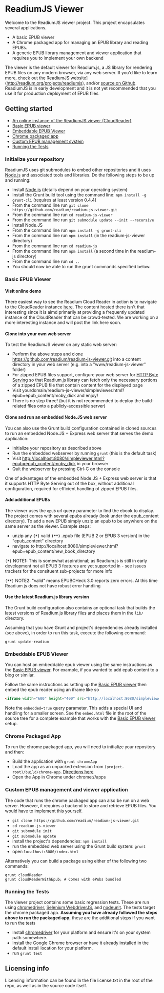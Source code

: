 # ReadiumJS Viewer
Welcome to the ReadiumJS viewer project. This project encapsulates several applications.

  * A basic EPUB viewer
  * A Chrome packaged app for managing an EPUB library and reading EPUBs.
  * A generic EPUB library management and viewer application that requires you to implement your own backend

The viewer is the default viewer for Readium.js, a JS library for rendering EPUB files on any modern browser, via any web server. If you'd like to learn more, check out the ReadiumJS website](http://readium.org/projects/readiumjs), and/or [source on Github](https://github.com/readium/readium-js). ReadiumJS is in early development and it is not yet recommended that you use it for production deployment of EPUB files.

## Getting started
  * [An online instance of the ReadiumJS viewer (CloudReader)](http://readium-cloudreader.divshot.io)
  * [Basic EPUB viewer](#basic-epub-viewer)
  * [Embeddable EPUB Viewer](#embeddable-epub-viewer)
  * [Chrome packaged app](#chrome-packaged-app)
  * [Custom EPUB management system](#custom-epub-management-and-viewer-application)
  * [Running the Tests](#running-the-tests)

### Initialize your repository

ReadiumJS uses git submodules to embed other repositories and it uses [Node.js](http://nodejs.org/) and associated tools and libraries. Do the following steps to be up and running:

  * Install [Node.js](http://nodejs.org) (details depend on your operating system)
  * Install the Grunt build tool using the command line: `npm install -g grunt-cli` (requires at least version 0.4.4)
  * From the command line run `git clone https://github.com/readium/readium-js-viewer.git`
  * From the command line run `cd readium-js-viewer`
  * From the command line run `git submodule update --init --recursive`
  * install Node.JS
  * From the command line run `npm install -g grunt-cli`
  * From the command line run `npm install` (in the readium-js-viewer directory)
  * From the command line run `cd readium-js`
  * From the command line run `npm install` (a second time in the readium-js directory)
  * From the command line run `cd ..`
  * You should now be able to run the grunt commands specified below.

### Basic EPUB Viewer

#### Visit online demo

There easiest way to see the Readium Cloud Reader in action is to navigate to the CloudReader instance [here](http://readium-cloudreader.divshot.io).  The content hosted there isn't that interesting since it is aimd primarily at providing a frequently updated instance of the CloudReader that can be crowd-tested.
We are working on a more interesting instance and will post the link here soon.


#### Clone into your own web server

To test the ReadiumJS viewer on any static web server: 

   * Perform the above steps and clone https://github.com/readium/readium-js-viewer.git into a content directory in your web server (e.g. into a "www/readium-js-viewer" folder)
   * For zipped EPUB files support, configure your web server for [HTTP Byte Serving](http://en.wikipedia.org/wiki/Byte_serving) so that Readium.js library can fetch only the necessary portions of a zipped EPUB file that contain content for the displayed page
   * Visit yourdomain/readium-js-viewer/simpleviewer.html?epub=epub_content/moby_dick and enjoy! 
   * There is no step three! (but it is not recommended to deploy the build-related files onto a publicly-accessible server)

#### Clone and run an embedded Node.JS web server

You can also use the Grunt build configuration contained in cloned sources to run an embedded Node.JS + Express web server that serves the demo application:

  * Initialize your repository as described above
  * Run the embedded webserver by running `grunt` (this is the default task)
  * Visit [http://localhost:8080/simpleviewer.html?epub=epub_content/moby_dick](http://localhost:8080/simpleviewer.html?epub=epub_content/moby_dick) in your browser
   * Quit the webserver by pressing Ctrl-C on the console

One of advantages of the embedded Node.JS + Express web server is that it supports HTTP Byte Serving out of the box, without additional configuration, required for efficient handling of zipped EPUB files.
   
#### Add additional EPUBs

The viewer uses the `epub` url query parameter to find the ebook to display. The project comes with several epubs already (look under the epub_content directory).  To add a new EPUB simply unzip an epub to be anywhere on the same server as the viewer. Example steps: 

   * unzip any <strong>`(*)`</strong> valid <strong>`(**)`</strong> .epub file (EPUB 2 or EPUB 3 version) in the "epub_content" directory
   * navigate to http://localhost:8080/simpleviewer.html?epub=epub_content/new_book_directory

<strong>`(*)`</strong> NOTE1: This is somewhat aspirational; as Readium.js is still in early development not all EPUB 3 features are yet supported in  - see issues trackers for the consituent sub-projects for more info

<strong>`(**)`</strong> NOTE2: "valid" means EPUBCHeck 3.0 reports zero errors. At this time Readium.js does not have robust error handling
   
#### Use the latest Readium.js library version

The Grunt build configuration also contains an optional task that builds the latest versions of Readium.js library files and places them in the `lib/` directory.

Assuming that you have Grunt and project's dependencies already installed (see above), in order to run this task, execute the following command:

    grunt update-readium

### Embeddable EPUB Viewer

You can host an embeddable epub viewer using the same instructions as the [Basic EPUB viewer](#basic-epub-viewer). For example, if you wanted to add epub content to a blog or similar.

Follow the same instructions as setting up the [Basic EPUB viewer](#basic-epub-viewer) then embed the epub reader using an iframe like so

```html
<iframe width="600" height="400" src="http://localhost:8080/simpleviewer.html?epub=epub_content/moby_dick&amp;embedded=true" style="border:1px #ddd solid;" allowfullscreen mozallowfullscreen webkitallowfullscreen></iframe>
```

Note the `embedded=true` query parameter. This adds a special UI and handling for a smaller screen. See the `embed.html` file in the root of the source tree for a complete example that works with the [Basic EPUB viewer](#basic-epub-viewer) setup.

### Chrome Packaged App
To run the chrome packaged app, you will need to initialize your repository and then:

  * Build the application with `grunt chromeApp`
  * Load the app as an unpacked extension from `(project-root)/build/chrome-app`. [Directions here](http://developer.chrome.com/extensions/getstarted.html#unpacked)
  * Open the App in Chrome under chrome://apps

### Custom EPUB management and viewer application
The code that runs the chrome packaged app can also be run on a web server. However, it requires a backend to store and retrieve EPUB files. You would have to implement this yourself. 
  * `git clone https://github.com/readium/readium-js-viewer.git`
  * `cd readium-js-viewer`
  * `git submodule init`
  * `git submodule update`
  * install the project's dependencies: `npm install`
  * run the embedded web server using the Grunt build system: `grunt`
  * open `localhost:8080/index.html`

Alternatively you can build a package using either of the following two commands:

	grunt cloudReader
	grunt cloudReaderWithEpub; # Comes with ePubs bundled

### Running the Tests
The viewer project contains some basic regression tests. These are run using [chromedriver](https://sites.google.com/a/chromium.org/chromedriver/home), [Selenium WebdriverJS](https://code.google.com/p/selenium/wiki/WebDriverJs), and [nodeunit](https://github.com/caolan/nodeunit/). The tests target the chrome packaged app. **Assuming you have already followed the steps above to run the packaged app**, these are the additional steps if you want to run the tests
  
   * Install [chromedriver](https://sites.google.com/a/chromium.org/chromedriver/home) for your platform and ensure it's on your system path somewhere.
   * Install the Google Chrome browser or have it already installed in the default install location for your platform.
   * run `grunt test`

Licensing info
----------------
Licensing information can be found in the file license.txt in the root of the repo, as well as in the source code itself.
